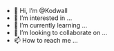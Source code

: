 - 👋 Hi, I’m @Kodwall
- 👀 I’m interested in ...
- 🌱 I’m currently learning ...
- 💞️ I’m looking to collaborate on ...
- 📫 How to reach me ...

<!---
Kodwall/Kodwall is a ✨ special ✨ repository because its `README.md` (this file) appears on your GitHub profile.
You can click the Preview link to take a look at your changes.
--->
